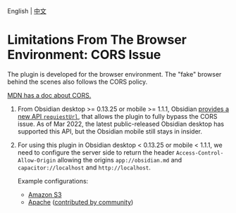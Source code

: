English | [中文](/docs/browser_env_cors.zh-cn.md)

# Limitations From The Browser Environment: CORS Issue

The plugin is developed for the browser environment. The "fake" browser behind the scenes also follows the CORS policy.

[MDN has a doc about CORS.](https://developer.mozilla.org/en-US/docs/Web/HTTP/CORS)

1. From Obsidian desktop >= 0.13.25 or mobile >= 1.1.1, Obsidian [provides a new API `requiestUrl`](https://forum.obsidian.md/t/obsidian-release-v0-13-25-insider-build/32701), that allows the plugin to fully bypass the CORS issue. As of Mar 2022, the latest public-released Obsidian desktop has supported this API, but the Obsidian mobile still stays in insider.

2. For using this plugin in Obsidian desktop < 0.13.25 or mobile < 1.1.1, we need to configure the server side to return the header `Access-Control-Allow-Origin` allowing the origins `app://obsidian.md` and `capacitor://localhost` and `http://localhost`.

   Example configurations:

   - [Amazon S3](./s3_cors_configure.md)
   - [Apache](./apache_cors_configure.md) ([contributed by community](https://github.com/remotely-save/remotely-save/pull/31))
